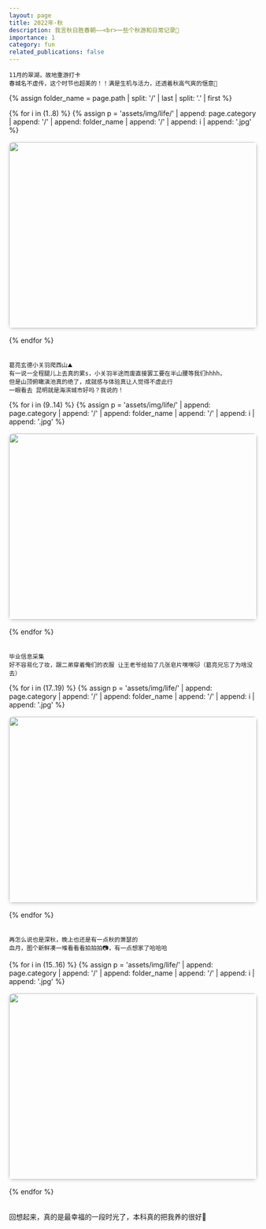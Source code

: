 ```yaml
---
layout: page
title: 2022年·秋
description: 我言秋日胜春朝——<br>一些个秋游和日常记录🍂
importance: 1
category: fun
related_publications: false
---
```


    11月的翠湖，故地重游打卡
    春城名不虚传，这个时节也超美的！！满是生机与活力，还透着秋高气爽的惬意🤗

<!-- 1. 引入 GLightbox CSS & JS -->
<link rel="stylesheet" href="https://cdn.jsdelivr.net/npm/glightbox/dist/css/glightbox.min.css" />
<script src="https://cdn.jsdelivr.net/npm/glightbox/dist/js/glightbox.min.js"></script>

{% assign folder_name = page.path | split: '/' | last | split: '.' | first %}



<!-- 2. 图片网格 -->
<div class="gallery-grid">
  {% for i in (1..8) %}
    {% assign p = 'assets/img/life/' | append: page.category | append: '/' | append: folder_name | append: '/' | append: i | append: '.jpg' %}
    <a href="{{ p | relative_url }}" class="glightbox">
      <img src="{{ p | relative_url }}" loading="lazy">
    </a>
  {% endfor %}
</div>


    葛亮玄德小关羽爬西山⛰️
    有一说一全程腿儿上去真的累s，小关羽半途而废直接罢工要在半山腰等我们hhhh，
    但是山顶俯瞰滇池真的绝了，成就感与体验真让人觉得不虚此行
    一眼看去 昆明就是海滨城市好吗？我说的！
    
<div class="gallery-grid">
  {% for i in (9..14) %}
    {% assign p = 'assets/img/life/' | append: page.category | append: '/' | append: folder_name | append: '/' | append: i | append: '.jpg' %}
    <a href="{{ p | relative_url }}" class="glightbox">
      <img src="{{ p | relative_url }}" loading="lazy">
    </a>
  {% endfor %}
</div>



    毕业信息采集
    好不容易化了妆，跟二弟穿着俺们的衣服 让王老爷给拍了几张皂片嘿嘿🐱（葛亮兄忘了为啥没去）
    
<div class="gallery-grid">
  {% for i in (17..19) %}
    {% assign p = 'assets/img/life/' | append: page.category | append: '/' | append: folder_name | append: '/' | append: i | append: '.jpg' %}
    <a href="{{ p | relative_url }}" class="glightbox">
      <img src="{{ p | relative_url }}" loading="lazy">
    </a>
  {% endfor %}
</div>

    再怎么说也是深秋，晚上也还是有一点秋的萧瑟的
    血月，图个新鲜凑一堆看看看拍拍拍📷，有一点想家了哈哈哈
    
<div class="gallery-grid">
  {% for i in (15..16) %}
    {% assign p = 'assets/img/life/' | append: page.category | append: '/' | append: folder_name | append: '/' | append: i | append: '.jpg' %}
    <a href="{{ p | relative_url }}" class="glightbox">
      <img src="{{ p | relative_url }}" loading="lazy">
    </a>
  {% endfor %}
</div>

回想起来，真的是最幸福的一段时光了，本科真的把我养的很好🥹

<style>
/* 相册网格样式 */
.gallery-grid {
  display: grid;
  grid-template-columns: repeat(auto-fill, minmax(250px, 1fr));
  gap: 1rem;
  margin-bottom: 2rem; /* 新增：网格下方间隔 */
}
.gallery-grid img {
  width: 100%;
  aspect-ratio: 4/3;
  object-fit: cover;
  border-radius: 0.5rem;
  box-shadow: 0 2px 6px rgba(0,0,0,0.15);
  cursor: pointer;
}
</style>
<!-- 3. 初始化 GLightbox -->
<script>
  const lightbox = GLightbox({
    selector: '.glightbox',
    touchNavigation: true,
    loop: true,
    zoomable: true
  });

  // 如果后面又生成新的 .glightbox，可以刷新绑定：
  lightbox.reload();
</script>
